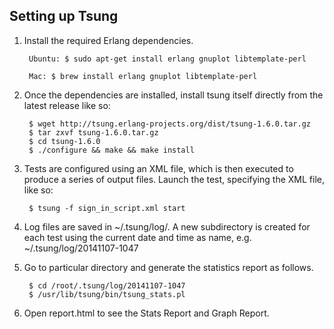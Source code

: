 ## Setting up Tsung ##

1. Install the required Erlang dependencies.

        Ubuntu: $ sudo apt-get install erlang gnuplot libtemplate-perl

        Mac: $ brew install erlang gnuplot libtemplate-perl

2. Once the dependencies are installed, install tsung itself directly from the latest release like so:

        $ wget http://tsung.erlang-projects.org/dist/tsung-1.6.0.tar.gz
        $ tar zxvf tsung-1.6.0.tar.gz
        $ cd tsung-1.6.0
        $ ./configure && make && make install

3. Tests are configured using an XML file, which is then executed to produce a series of output files. Launch the test, specifying the XML file, like so:

        $ tsung -f sign_in_script.xml start

4. Log files are saved in ~/.tsung/log/. A new subdirectory is created for each test using the current date and time as name, e.g. ~/.tsung/log/20141107-1047

5. Go to particular directory and generate the statistics report as follows.

        $ cd /root/.tsung/log/20141107-1047
        $ /usr/lib/tsung/bin/tsung_stats.pl

5. Open report.html to see the Stats Report and Graph Report.
